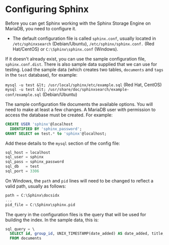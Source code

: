 # Configuring Sphinx

Before you can get Sphinx working with the Sphinx Storage Engine on MariaDB, you need to configure it.

- The default configuration file is called `sphinx.conf`, usually located in `/etc/sphinxsearch` (Debian/Ubuntu), `/etc/sphinx/sphinx.conf.` (Red Hat/CentOS) or `C:\Sphinx\sphinx.conf` (Windows).

If it doesn't already exist, you can use the sample configuration file, `sphinx.conf.dist`. There is also sample data supplied that we can use for testing. Load the sample data (which creates two tables, `documents` and `tags` in the `test` database), for example:

`mysql -u test &lt; /usr/local/sphinx/etc/example.sql` (Red Hat, CentOS)
`mysql -u test &lt; /usr/share/doc/sphinxsearch/example-conf/example.sql` (Debian/Ubuntu)

The sample configuration file documents the available options. You will need to make at least a few changes. A MariaDB user with permission to access the database must be created. For example:

```sql
CREATE USER 'sphinx'@localhost 
  IDENTIFIED BY 'sphinx_password';
GRANT SELECT on test.* to 'sphinx'@localhost;
```

Add these details to the `mysql` section of the config file:

```sql
sql_host = localhost 
sql_user = sphinx 
sql_pass = sphinx_password 
sql_db   = test 
sql_port = 3306 
```

On Windows, the `path` and `pid` lines will need to be changed to reflect a valid path, usually as follows:

```sql
path = C:\Sphinx\docsidx
...
pid_file = C:\Sphinx\sphinx.pid
```

The query in the configuration files is the query that will be used for building the index. In the sample data, this is:

```sql
sql_query = \
  SELECT id, group_id, UNIX_TIMESTAMP(date_added) AS date_added, title, content \
  FROM documents
```